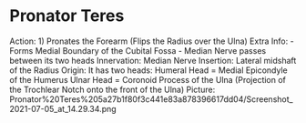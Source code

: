 # Pronator Teres

Action: 1) Pronates the Forearm (Flips the Radius over the Ulna)
Extra Info: - Forms Medial Boundary of the Cubital Fossa                                    - Median Nerve passes between its two heads
Innervation: Median Nerve 
Insertion: Lateral midshaft of the Radius
Origin: It has two heads:                     Humeral Head = Medial Epicondyle of the Humerus                 Ulnar Head = Coronoid Process of the Ulna (Projection of the Trochlear Notch onto the front of the Ulna)
Picture: Pronator%20Teres%205a27b1f80f3c441e83a878396617dd04/Screenshot_2021-07-05_at_14.29.34.png